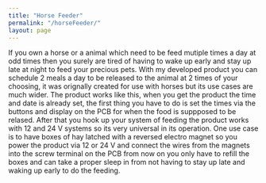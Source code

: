 ```yaml
---
title: "Horse Feeder"
permalink: "/horseFeeder/"
layout: page
---
```

If you own a horse or a animal which need to be feed mutiple times a day at odd times then you surely are tired of having to wake up early and stay up late at night to feed your precious pets. With my developed product you can schedule 2 meals a day to be released to the animal at 2 times of your choosing, it was orignally created for use with horses but its use cases are much wider. The product works like this, when you get the product the time and date is already set, the first thing you have to do is set the times via the buttons and display on the PCB for when the food is suppposed to be relased. After that you hook up your system of feeding the product works with 12 and 24 V systems so its very universal in its operation. One use case is to have boxes of hay latched with a reversed electro magnet so you power the product via 12 or 24 V and connect the wires from the magnets into the screw terminal on the PCB from now on you only have to refill the boxes and can take a proper sleep in from not having to stay up late and waking up early to do the feeding. 
